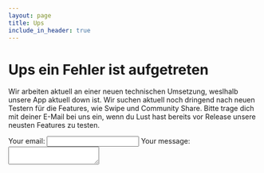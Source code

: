 ```yaml
---
layout: page
title: Ups
include_in_header: true
---
```



# Ups ein Fehler ist aufgetreten
Wir arbeiten aktuell an einer neuen technischen Umsetzung, weslhalb unsere App aktuell down ist. Wir suchen aktuell noch dringend nach neuen Testern für die Features, wie Swipe und Community Share. Bitte trage dich mit deiner E-Mail bei uns ein, wenn du Lust hast bereits vor Release unsere neusten Features zu testen. 
<br>
<html>
<form
  action="https://formspree.io/f/mgepyygb"
  method="POST"
>
  <label>
    Your email:
    <input type="text" name="_replyto">
  </label>
  <label>
    Your message:
    <textarea name="message"></textarea>
  </label>
  </html>



